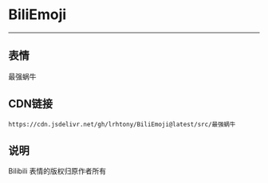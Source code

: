 
# BiliEmoji
---
## 表情
最强蜗牛
## CDN链接
```
https://cdn.jsdelivr.net/gh/lrhtony/BiliEmoji@latest/src/最强蜗牛
```
## 说明
Bilibili 表情的版权归原作者所有
